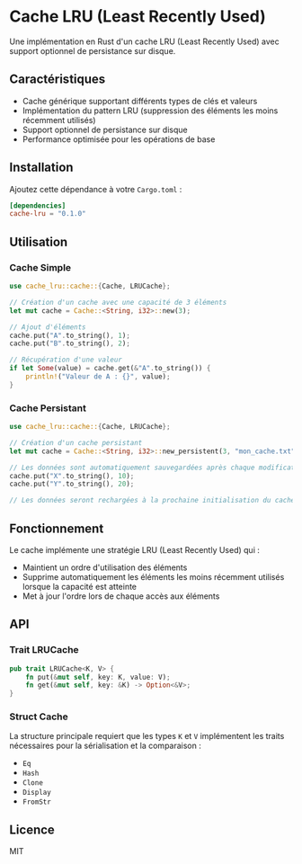 # Cache LRU (Least Recently Used)

Une implémentation en Rust d'un cache LRU (Least Recently Used) avec support optionnel de persistance sur disque.

## Caractéristiques

- Cache générique supportant différents types de clés et valeurs
- Implémentation du pattern LRU (suppression des éléments les moins récemment utilisés)
- Support optionnel de persistance sur disque
- Performance optimisée pour les opérations de base

## Installation

Ajoutez cette dépendance à votre `Cargo.toml` :

```toml
[dependencies]
cache-lru = "0.1.0"
```

## Utilisation

### Cache Simple

```rust
use cache_lru::cache::{Cache, LRUCache};

// Création d'un cache avec une capacité de 3 éléments
let mut cache = Cache::<String, i32>::new(3);

// Ajout d'éléments
cache.put("A".to_string(), 1);
cache.put("B".to_string(), 2);

// Récupération d'une valeur
if let Some(value) = cache.get(&"A".to_string()) {
    println!("Valeur de A : {}", value);
}
```

### Cache Persistant

```rust
use cache_lru::cache::{Cache, LRUCache};

// Création d'un cache persistant
let mut cache = Cache::<String, i32>::new_persistent(3, "mon_cache.txt").unwrap();

// Les données sont automatiquement sauvegardées après chaque modification
cache.put("X".to_string(), 10);
cache.put("Y".to_string(), 20);

// Les données seront rechargées à la prochaine initialisation du cache
```

## Fonctionnement

Le cache implémente une stratégie LRU (Least Recently Used) qui :

- Maintient un ordre d'utilisation des éléments
- Supprime automatiquement les éléments les moins récemment utilisés lorsque la capacité est atteinte
- Met à jour l'ordre lors de chaque accès aux éléments

## API

### Trait LRUCache

```rust
pub trait LRUCache<K, V> {
    fn put(&mut self, key: K, value: V);
    fn get(&mut self, key: &K) -> Option<&V>;
}
```

### Struct Cache

La structure principale requiert que les types `K` et `V` implémentent les traits nécessaires pour la sérialisation et la comparaison :

- `Eq`
- `Hash`
- `Clone`
- `Display`
- `FromStr`

## Licence

MIT
